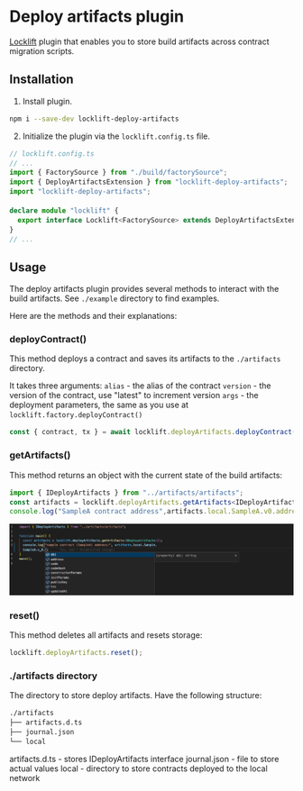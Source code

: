 # Deploy artifacts plugin

[Locklift](https://github.com/broxus/locklift) plugin that enables you to store build artifacts across contract migration scripts.


## Installation
1. Install plugin.
```bash
npm i --save-dev locklift-deploy-artifacts
```

2. Initialize the plugin via the `locklift.config.ts` file. 
```ts
// locklift.config.ts
// ...
import { FactorySource } from "./build/factorySource";
import { DeployArtifactsExtension } from "locklift-deploy-artifacts";
import "locklift-deploy-artifacts";

declare module "locklift" {
  export interface Locklift<FactorySource> extends DeployArtifactsExtension<FactorySource> {}
}
// ...
```

## Usage

The deploy artifacts plugin provides several methods to interact with the build artifacts. See `./example` directory to find examples.

Here are the methods and their explanations:

### deployContract()
This method deploys a contract and saves its artifacts to the `./artifacts` directory.

It takes three arguments:
`alias` - the alias of the contract
`version` - the version of the contract, use "latest" to increment version
`args` - the deployment parameters, the same as you use at `locklift.factory.deployContract()`

```ts
const { contract, tx } = await locklift.deployArtifacts.deployContract(alias, version, args);
```


### getArtifacts()
This method returns an object with the current state of the build artifacts:

```ts
import { IDeployArtifacts } from "../artifacts/artifacts";
const artifacts = locklift.deployArtifacts.getArtifacts<IDeployArtifacts>();
console.log("SampleA contract address",artifacts.local.SampleA.v0.address)
```
![read deploy artifacts](./assets/read_deploy_artifacts.png)

### reset()
This method deletes all artifacts and resets storage:
```ts
locklift.deployArtifacts.reset();
```


### ./artifacts directory
The directory to store deploy artifacts. Have the following structure:
```bash
./artifacts
├── artifacts.d.ts 
├── journal.json
└── local
```
artifacts.d.ts - stores IDeployArtifacts interface
journal.json - file to store actual values
local - directory to store contracts deployed to the local network


